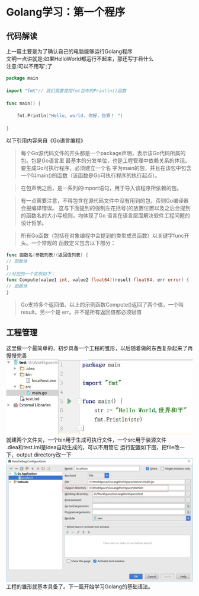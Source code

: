 # Golang学习：第一个程序
## 代码解读
上一篇主要是为了确认自己的电脑能够运行Golang程序    
文明一点讲就是:如果HelloWorld都运行不起来，那还写~~丁日~~什么  
注意:可以不用写';了
```go
package main

import "fmt"// 我们需要使用fmt包中的Println()函数

func main() {

    fmt.Println("Hello, world. 你好，世界！ ")

}
```

以下引用内容来自《Go语言编程》
>每个Go源代码文件的开头都是一个package声明，表示该Go代码所属的包。包是Go语言里
最基本的分发单位，也是工程管理中依赖关系的体现。要生成Go可执行程序，必须建立一个名
字为main的包，并且在该包中包含一个叫main()的函数（该函数是Go可执行程序的执行起点）。

>在包声明之后，是一系列的import语句，用于导入该程序所依赖的包。

>有一点需要注意，不得包含在源代码文件中没有用到的包，否则Go编译器会报编译错误。
这与下面提到的强制左花括号{的放置位置以及之后会提到的函数名的大小写规则，均体现了Go
语言在语言层面解决软件工程问题的设计哲学。

>所有Go函数（包括在对象编程中会提到的类型成员函数）以关键字func开头。一个常规的
函数定义包含以下部分：
```go
func 函数名(参数列表)(返回值列表) {
// 函数体
}
//对应的一个实例如下：
func Compute(value1 int, value2 float64)(result float64, err error) {
// 函数体
}
```

>Go支持多个返回值。以上的示例函数Compute()返回了两个值，一个叫result，另一个是
err。并不是所有返回值都必须赋值

## 工程管理
这里做一个最简单的，初步具备一个工程的雏形，以后随着做的东西复杂起来了再慢慢完善
![工程目录](img/2_工程目录.jpg)
就建两个文件夹，一个bin用于生成可执行文件，一个src用于装源文件  
.diea和test.iml是idea自动生成的，可以不用管它
运行配置如下图，把file改一下，output directory改一下
![EditConfiguration设置](img/2_EditComfigurations.jpg)
工程的雏形就基本具备了。下一篇开始学习Golang的基础语法。
